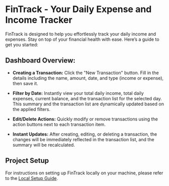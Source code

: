 # FinTrack - Your Daily Expense and Income Tracker

FinTrack is designed to help you effortlessly track your daily income and expenses. Stay on top of your financial health with ease. Here’s a guide to get you started:

## Dashboard Overview:

- **Creating a Transaction:** Click the "New Transaction" button. Fill in the details including the name, amount, date, and type (income or expense), then save it.

- **Filter by Date:** Instantly view your total daily income, total daily expenses, current balance, and the transaction list for the selected day. This summary and the transaction list are dynamically updated based on the applied filters.

- **Edit/Delete Actions:** Quickly modify or remove transactions using the action buttons next to each transaction item.

- **Instant Updates:** After creating, editing, or deleting a transaction, the changes will be immediately reflected in the transaction list, and the summary will be recalculated.

## Project Setup

For instructions on setting up FinTrack locally on your machine, please refer to the [Local Setup Guide](/documentation/project-setup.md).

